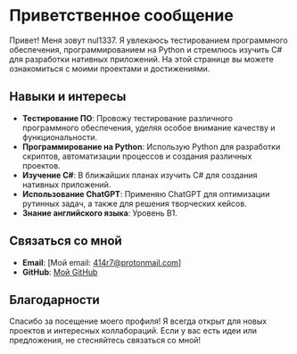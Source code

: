 # Приветственное сообщение

Привет! Меня зовут nul1337. Я увлекаюсь тестированием программного обеспечения, программированием на Python и стремлюсь изучить C# для разработки нативных приложений. На этой странице вы можете ознакомиться с моими проектами и достижениями.

## Навыки и интересы

- **Тестирование ПО**: Провожу тестирование различного программного обеспечения, уделяя особое внимание качеству и функциональности.
- **Программирование на Python**: Использую Python для разработки скриптов, автоматизации процессов и создания различных проектов.
- **Изучение C#**: В ближайших планах изучить C# для создания нативных приложений.
- **Использование ChatGPT**: Применяю ChatGPT для оптимизации рутинных задач, а также для решения творческих кейсов.
- **Знание английского языка**: Уровень B1.


## Связаться со мной

- **Email**: [Мой email: 414r7@protonmail.com]
- **GitHub**: [Мой GitHub](https://github.com/killerbe?tab=repositories)

## Благодарности

Спасибо за посещение моего профиля! Я всегда открыт для новых проектов и интересных коллабораций. Если у вас есть идеи или предложения, не стесняйтесь связаться со мной!
